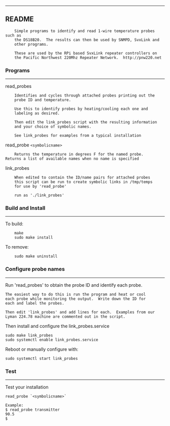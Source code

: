 ------------------------------------------------------------------------
README 
------------------------------------------------------------------------

        Simple programs to identify and read 1-wire temperature probes such as
        the DS18B20.  The results can then be used by SNMPD, SvxLink and 
        other programs.

        These are used by the RPi based SvxLink repeater controllers on 
        the Pacific Northwest 220Mhz Repeater Network.  http://pnw220.net

### Programs
------------------------------------------------------------------------

read_probes   

        Identifies and cycles through attached probes printing out the 
        probe ID and temperature.
        
        Use this to identify probes by heating/cooling each one and 
        labeling as desired.  
        
        Then edit the link_probes script with the resulting information
        and your choice of symbolic names. 
        
        See link_probes for examples from a typical installation

read_probe `<symbolicname>`

        Returns the temperature in degrees F for the named probe. 
	Returns a list of available names when no name is specified

link_probes

        When edited to contain the ID/name pairs for attached probes
        this script can be run to create symbolic links in /tmp/temps 
        for use by 'read_probe'
        
        run as './link_probes'

### Build and Install
------------------------------------------------------------------------

To build:

        make        
        sudo make install

To remove:

        sudo make uninstall

### Configure probe names
------------------------------------------------------------------------

Run 'read_probes' to obtain the probe ID and identify each probe.

	The easiest way to do this is run the program and heat or cool
	each probe while monitoring the output.  Write down the ID for
	each and label the probes.

	Then edit 'link_probes' and add lines for each.  Examples from our
	Lyman 224.78 machine are commented out in the script. 

Then install and configure the link_probes.service

	sudo make link_probes
	sudo systemctl enable link_probes.service

Reboot or manually configure with:

	sudo systemctl start link_probes

### Test
------------------------------------------------------------------------	

Test your installation

	read_probe `<symbolicname>`
	
	Example: 
	$ read_probe transmitter
	90.5
	$
